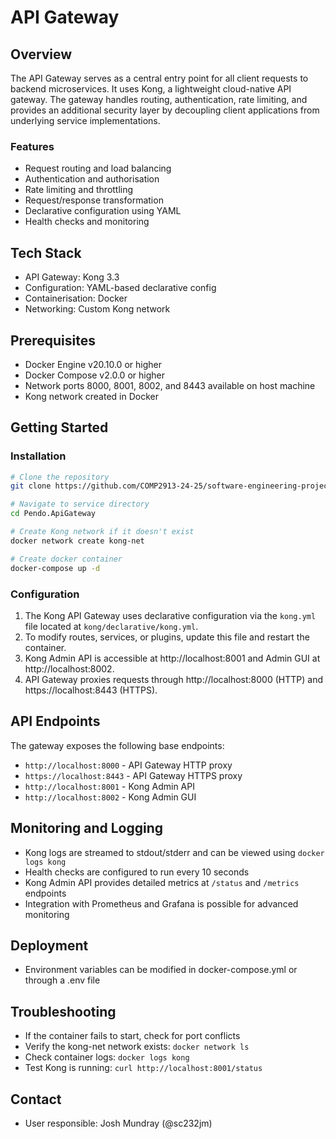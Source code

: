 # API Gateway

## Overview

The API Gateway serves as a central entry point for all client requests to backend microservices. It uses Kong, a lightweight cloud-native API gateway. The gateway handles routing, authentication, rate limiting, and provides an additional security layer by decoupling client applications from underlying service implementations.

### Features
- Request routing and load balancing
- Authentication and authorisation
- Rate limiting and throttling
- Request/response transformation
- Declarative configuration using YAML
- Health checks and monitoring

## Tech Stack
- API Gateway: Kong 3.3
- Configuration: YAML-based declarative config
- Containerisation: Docker
- Networking: Custom Kong network

## Prerequisites
- Docker Engine v20.10.0 or higher
- Docker Compose v2.0.0 or higher
- Network ports 8000, 8001, 8002, and 8443 available on host machine
- Kong network created in Docker

## Getting Started

### Installation
```bash
# Clone the repository
git clone https://github.com/COMP2913-24-25/software-engineering-project-team-2.git

# Navigate to service directory
cd Pendo.ApiGateway

# Create Kong network if it doesn't exist
docker network create kong-net

# Create docker container
docker-compose up -d
```

### Configuration
1. The Kong API Gateway uses declarative configuration via the `kong.yml` file located at `kong/declarative/kong.yml`.
2. To modify routes, services, or plugins, update this file and restart the container.
3. Kong Admin API is accessible at http://localhost:8001 and Admin GUI at http://localhost:8002.
4. API Gateway proxies requests through http://localhost:8000 (HTTP) and https://localhost:8443 (HTTPS).

## API Endpoints
The gateway exposes the following base endpoints:
- `http://localhost:8000` - API Gateway HTTP proxy
- `https://localhost:8443` - API Gateway HTTPS proxy
- `http://localhost:8001` - Kong Admin API
- `http://localhost:8002` - Kong Admin GUI

## Monitoring and Logging
- Kong logs are streamed to stdout/stderr and can be viewed using `docker logs kong`
- Health checks are configured to run every 10 seconds
- Kong Admin API provides detailed metrics at `/status` and `/metrics` endpoints
- Integration with Prometheus and Grafana is possible for advanced monitoring

## Deployment
- Environment variables can be modified in docker-compose.yml or through a .env file

## Troubleshooting
- If the container fails to start, check for port conflicts
- Verify the kong-net network exists: `docker network ls`
- Check container logs: `docker logs kong`
- Test Kong is running: `curl http://localhost:8001/status`

## Contact
- User responsible: Josh Mundray (@sc232jm)
